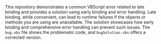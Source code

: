 This repository demonstrates a common VBScript error related to late binding and provides a solution using early binding and error handling. Late binding, while convenient, can lead to runtime failures if the objects or methods you are using are unavailable. The solution showcases how early binding and comprehensive error handling can prevent such issues.  The `bug.vbs` file shows the problematic code, and `bugSolution.vbs` offers a corrected version.